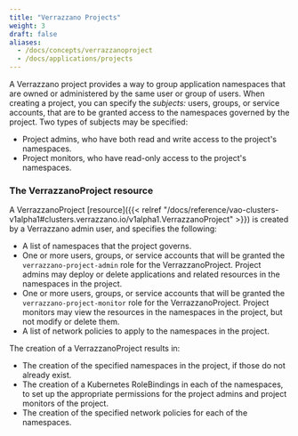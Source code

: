 ```yaml
---
title: "Verrazzano Projects"
weight: 3
draft: false
aliases:
  - /docs/concepts/verrazzanoproject
  - /docs/applications/projects
---
```


A Verrazzano project provides a way to group application namespaces that are owned or administered by the same user or
group of users. When creating a project, you can specify the _subjects:_ users, groups, or service accounts, that are
to be granted access to the namespaces governed by the project. Two types of subjects may be specified:
- Project admins, who have both read and write access to the project's namespaces.
- Project monitors, who have read-only access to the project's namespaces.

### The VerrazzanoProject resource

A VerrazzanoProject [resource]({{< relref "/docs/reference/vao-clusters-v1alpha1#clusters.verrazzano.io/v1alpha1.VerrazzanoProject" >}}) is created by
  a Verrazzano admin user, and specifies the following:

- A list of namespaces that the project governs.
- One or more users, groups, or service accounts that will be granted the `verrazzano-project-admin` role for the
      VerrazzanoProject. Project admins may deploy or delete applications and related resources in the namespaces
      in the project.
- One or more users, groups, or service accounts that will be granted the `verrazzano-project-monitor` role for the
      VerrazzanoProject. Project monitors may view the resources in the namespaces in the project, but not modify
      or delete them.
- A list of network policies to apply to the namespaces in the project.

The creation of a VerrazzanoProject results in:
- The creation of the specified namespaces in the project, if those do not already exist.
- The creation of a Kubernetes RoleBindings in each of the namespaces, to set up the appropriate
  permissions for the project admins and project monitors of the project.
- The creation of the specified network policies for each of the namespaces.
